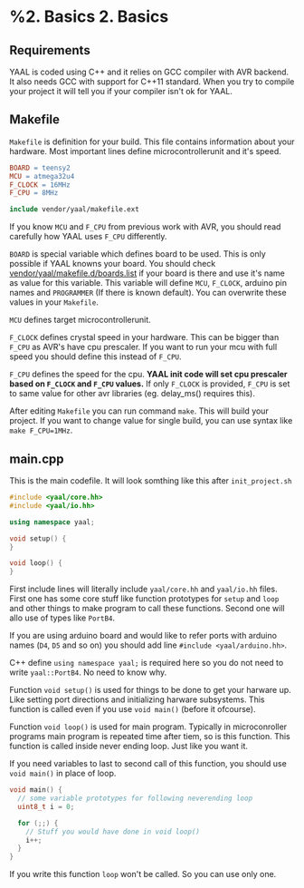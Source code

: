 %2. Basics
2. Basics
=========


Requirements
------------

YAAL is coded using C++ and it relies on GCC compiler with AVR backend. It also needs GCC with support for C++11 standard. When you try to compile your project it will tell you if your compiler isn't ok for YAAL.


Makefile
--------

`Makefile` is definition for your build. This file contains information about your hardware. Most important lines define microcontrollerunit and it's speed.

```Makefile
BOARD = teensy2
MCU = atmega32u4
F_CLOCK = 16MHz
F_CPU = 8MHz

include vendor/yaal/makefile.ext
```

If you know `MCU` and `F_CPU` from previous work with AVR, you should read carefully how YAAL uses `F_CPU` differently.

`BOARD` is special variable which defines board to be used. This is only possible if YAAL knowns your board.  You should check [vendor/yaal/makefile.d/boards.list](https://github.com/raphendyr/yaal/blob/master/makefile.d/boards.list) if your board is there and use it's name as value for this variable. This variable will define `MCU`, `F_CLOCK`, arduino pin names and `PROGRAMMER` (If there is known default). You can overwrite these values in your `Makefile`.

`MCU` defines target microcontrollerunit.

`F_CLOCK` defines crystal speed in your hardware. This can be bigger than `F_CPU` as AVR's have cpu prescaler. If you want to run your mcu with full speed you should define this instead of `F_CPU`.

`F_CPU` defines the speed for the cpu. **YAAL init code will set cpu prescaler based on `F_CLOCK` and `F_CPU` values.** If only `F_CLOCK` is provided, `F_CPU` is set to same value for other avr libraries (eg. delay_ms() requires this).

After editing `Makefile` you can run command `make`. This will build your project. If you want to change value for single build, you can use syntax like `make F_CPU=1MHz`.


main.cpp
--------

This is the main codefile. It will look somthing like this after `init_project.sh`

```cpp
#include <yaal/core.hh>
#include <yaal/io.hh>

using namespace yaal;

void setup() {
}

void loop() {
}
```

First include lines will literally include `yaal/core.hh` and `yaal/io.hh` files. First one has some core stuff like function prototypes for `setup` and `loop` and other things to make program to call these functions. Second one will allo use of types like `PortB4`.

If you are using arduino board and would like to refer ports with arduino names (`D4`, `D5` and so on) you should add line `#include <yaal/arduino.hh>`.

C++ define `using namespace yaal;` is required here so you do not need to write `yaal::PortB4`. No need to know why.

Function `void setup()` is used for things to be done to get your harware up. Like setting port directions and initializing harware subsystems. This function is called even if you use `void main()` (before it ofcourse).

Function `void loop()` is used for main program. Typically in microconroller programs main program is repeated time after tiem, so is this function. This function is called inside never ending loop. Just like you want it.

If you need variables to last to second call of this function, you should use `void main()` in place of loop.

```cpp
void main() {
  // some variable prototypes for following neverending loop
  uint8_t i = 0;

  for (;;) {
    // Stuff you would have done in void loop()
    i++;
  }
}
```

If you write this function `loop` won't be called. So you can use only one.

